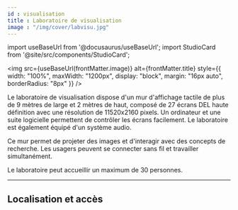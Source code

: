 ```yaml
---
id : visualisation
title : Laboratoire de visualisation
image : "/img/cover/labvisu.jpg"
---
```


import useBaseUrl from '@docusaurus/useBaseUrl';
import StudioCard from '@site/src/components/StudioCard';

<img 
  src={useBaseUrl(frontMatter.image)} 
  alt={frontMatter.title} 
  style={{
    width: "100%",
    maxWidth: "1200px",
    display: "block",
    margin: "16px auto",
    borderRadius: "8px"
  }} 
/>

Le laboratoire de visualisation dispose d'un mur d'affichage tactile de plus de 9 mètres de large et 2 mètres de haut, composé de 27 écrans DEL haute définition avec une résolution de 11520x2160 pixels. Un ordinateur et une suite logicielle permettent de contrôler les écrans facilement. Le laboratoire est également équipé d'un système audio.

Ce mur permet de projeter des images et d'interagir avec des concepts de recherche. Les usagers peuvent se connecter sans fil et travailler simultanément.

Le laboratoire peut accueillir un maximum de 30 personnes.

---
## Localisation et accès

<StudioCard
    title="Bibliothèque Hubert-Reeves"
    location="Campus MIL, Aile A, local A-1553"
    mapLink="https://maps.app.goo.gl/BwmR9ty8qfqYiKAK7"
    description="Une formation en présentiel obligatoire de 30 minutes avec un ou une membre de notre équipe est exigée afin d'utiliser le laboratoire. Veuillez remplir ce formulaire de prise de rendez-vous."
    reserveLink="https://forms.office.com/r/9zPS89SY16"
    reserveText="Prendre un rendez-vous"
/>